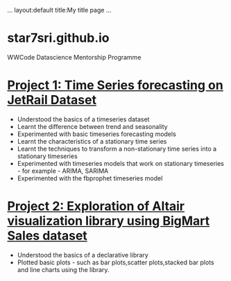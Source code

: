 ...
layout:default
title:My title page
...

# star7sri.github.io

WWCode Datascience Mentorship Programme

# [Project 1: Time Series forecasting on JetRail Dataset](https://github.com/star7sri/timeseries_forecasting) 
* Understood the basics of a timeseries dataset
* Learnt the difference between trend and seasonality
* Experimented with basic timeseries forecasting models
* Learnt the characteristics of a stationary time series
* Learnt the techniques to transform a non-stationary time series into a stationary timeseries
* Experimented with timeseries models that work on stationary timeseries - for example - ARIMA, SARIMA
* Experimented with the fbprophet timeseries model


# [Project 2: Exploration of Altair visualization library using BigMart Sales dataset](https://github.com/star7sri/Altair_visualizations) 
* Understood the basics of a declarative library
* Plotted basic plots - such as bar plots,scatter plots,stacked bar plots and line charts using the library.

